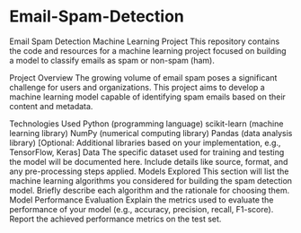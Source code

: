 # Email-Spam-Detection

Email Spam Detection Machine Learning Project
This repository contains the code and resources for a machine learning project focused on building a model to classify emails as spam or non-spam (ham).

Project Overview
The growing volume of email spam poses a significant challenge for users and organizations. This project aims to develop a machine learning model capable of identifying spam emails based on their content and metadata.

Technologies Used
Python (programming language)
scikit-learn (machine learning library)
NumPy (numerical computing library)
Pandas (data analysis library)
[Optional: Additional libraries based on your implementation, e.g., TensorFlow, Keras]
Data
The specific dataset used for training and testing the model will be documented here. Include details like source, format, and any pre-processing steps applied.
Models Explored
This section will list the machine learning algorithms you considered for building the spam detection model. Briefly describe each algorithm and the rationale for choosing them.
Model Performance Evaluation
Explain the metrics used to evaluate the performance of your model (e.g., accuracy, precision, recall, F1-score).
Report the achieved performance metrics on the test set.
